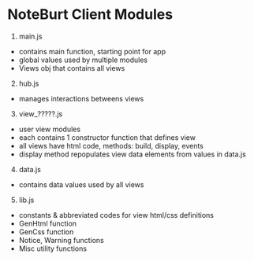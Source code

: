# NoteBurt Client Modules
1. main.js
  * contains main function, starting point for app
  * global values used by multiple modules
  * Views obj that contains all views
2. hub.js
  * manages interactions betweens views
3. view_?????.js
  * user view modules
  * each contains 1 constructor function that defines view
  * all views have html code, methods: build, display, events
  * display method repopulates view data elements from values in data.js
4. data.js
  * contains data values used by all views
5. lib.js
  * constants & abbreviated codes for view html/css definitions
  * GenHtml function
  * GenCss function
  * Notice, Warning functions
  * Misc utility functions
  
